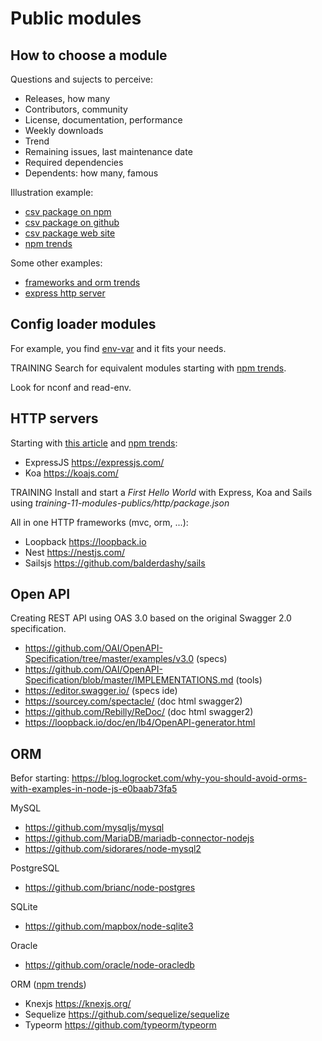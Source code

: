 # Public modules

## How to choose a module

Questions and sujects to perceive:

- Releases, how many
- Contributors, community
- License, documentation, performance
- Weekly downloads
- Trend
- Remaining issues, last maintenance date
- Required dependencies
- Dependents: how many, famous

Illustration example:

- [csv package on npm](https://www.npmjs.com/package/csv)
- [csv package on github](https://github.com/adaltas/node-csv)
- [csv package web site](https://csv.js.org/)
- [npm trends](https://www.npmtrends.com/csv-parser-vs-papaparse-vs-csv)

Some other examples:

- [frameworks and orm trends](https://www.npmtrends.com/loopback-vs-nest-vs-sequelize-vs-knex-vs-typeorm-vs-sails)
- [express http server](https://www.npmjs.com/package/express)

## Config loader modules

For example, you find [env-var](https://github.com/evanshortiss/env-var) and it fits your needs.

TRAINING Search for equivalent modules starting with [npm trends](https://www.npmtrends.com/env-var).

Look for nconf and read-env.

## HTTP servers

Starting with [this article](https://www.upwork.com/hiring/for-clients/choose-the-best-node-js-framework-express-js-vs-koa-js-vs-sails-js/) and [npm trends](https://www.npmtrends.com/koa-vs-sails-vs-express):

- ExpressJS https://expressjs.com/
- Koa https://koajs.com/

TRAINING Install and start a _First Hello World_ with Express, Koa and Sails using _training-11-modules-publics/http/package.json_

All in one HTTP frameworks (mvc, orm, ...):

- Loopback https://loopback.io
- Nest https://nestjs.com/
- Sailsjs https://github.com/balderdashy/sails

## Open API

Creating REST API using OAS 3.0 based on the original Swagger 2.0 specification.

- https://github.com/OAI/OpenAPI-Specification/tree/master/examples/v3.0 (specs)
- https://github.com/OAI/OpenAPI-Specification/blob/master/IMPLEMENTATIONS.md (tools)
- https://editor.swagger.io/ (specs ide)
- https://sourcey.com/spectacle/ (doc html swagger2)
- https://github.com/Rebilly/ReDoc/ (doc html swagger2)
- https://loopback.io/doc/en/lb4/OpenAPI-generator.html

## ORM

Befor starting: https://blog.logrocket.com/why-you-should-avoid-orms-with-examples-in-node-js-e0baab73fa5

MySQL

- https://github.com/mysqljs/mysql
- https://github.com/MariaDB/mariadb-connector-nodejs
- https://github.com/sidorares/node-mysql2

PostgreSQL

- https://github.com/brianc/node-postgres

SQLite

- https://github.com/mapbox/node-sqlite3

Oracle

- https://github.com/oracle/node-oracledb

ORM ([npm trends](https://www.npmtrends.com/knex-vs-sequelize-vs-typeorm))

- Knexjs https://knexjs.org/
- Sequelize https://github.com/sequelize/sequelize
- Typeorm https://github.com/typeorm/typeorm
